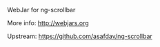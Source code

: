 WebJar for ng-scrollbar

More info: http://webjars.org

Upstream: https://github.com/asafdav/ng-scrollbar
